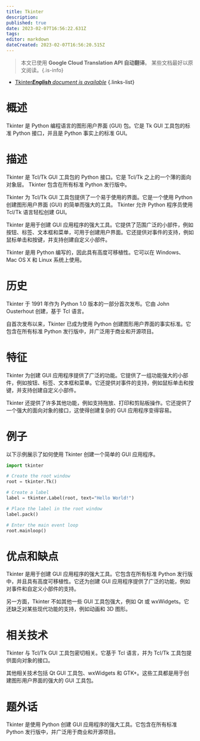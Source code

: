 ```yaml
---
title: Tkinter
description: 
published: true
date: 2023-02-07T16:56:22.631Z
tags: 
editor: markdown
dateCreated: 2023-02-07T16:56:20.515Z
---
```


> 本文已使用 **Google Cloud Translation API 自动翻译**。
某些文档最好以原文阅读。{.is-info}



- [Tkinter***English** document is available*](/en/Knowledge-base/Dictionary/tkinter)
{.links-list}


# 概述
Tkinter 是 Python 编程语言的图形用户界面 (GUI) 包。它是 Tk GUI 工具包的标准 Python 接口，并且是 Python 事实上的标准 GUI。

# 描述
Tkinter 是 Tcl/Tk GUI 工具包的 Python 接口。它是 Tcl/Tk 之上的一个薄的面向对象层。 Tkinter 包含在所有标准 Python 发行版中。

Tkinter 为 Tcl/Tk GUI 工具包提供了一个易于使用的界面。它是一个使用 Python 创建图形用户界面 (GUI) 的简单而强大的工具。 Tkinter 允许 Python 程序员使用 Tcl/Tk 语言轻松创建 GUI。

Tkinter 是用于创建 GUI 应用程序的强大工具。它提供了范围广泛的小部件，例如按钮、标签、文本框和菜单，可用于创建用户界面。它还提供对事件的支持，例如鼠标单击和按键，并支持创建自定义小部件。

Tkinter 是用 Python 编写的，因此具有高度可移植性。它可以在 Windows、Mac OS X 和 Linux 系统上使用。

# 历史
Tkinter 于 1991 年作为 Python 1.0 版本的一部分首次发布。它由 John Ousterhout 创建，基于 Tcl 语言。

自首次发布以来，Tkinter 已成为使用 Python 创建图形用户界面的事实标准。它包含在所有标准 Python 发行版中，并广泛用于商业和开源项目。

# 特征
Tkinter 为创建 GUI 应用程序提供了广泛的功能。它提供了一组功能强大的小部件，例如按钮、标签、文本框和菜单。它还提供对事件的支持，例如鼠标单击和按键，并支持创建自定义小部件。

Tkinter 还提供了许多其他功能，例如支持拖放、打印和剪贴板操作。它还提供了一个强大的面向对象的接口，这使得创建复杂的 GUI 应用程序变得容易。

# 例子
以下示例展示了如何使用 Tkinter 创建一个简单的 GUI 应用程序。

```python
import tkinter

# Create the root window
root = tkinter.Tk()

# Create a label
label = tkinter.Label(root, text="Hello World!")

# Place the label in the root window
label.pack()

# Enter the main event loop
root.mainloop()
```

# 优点和缺点
Tkinter 是用于创建 GUI 应用程序的强大工具。它包含在所有标准 Python 发行版中，并且具有高度可移植性。它还为创建 GUI 应用程序提供了广泛的功能，例如对事件和自定义小部件的支持。

另一方面，Tkinter 不如其他一些 GUI 工具包强大，例如 Qt 或 wxWidgets。它还缺乏对某些现代功能的支持，例如动画和 3D 图形。

# 相关技术
Tkinter 与 Tcl/Tk GUI 工具包密切相关。它基于 Tcl 语言，并为 Tcl/Tk 工具包提供面向对象的接口。

其他相关技术包括 Qt GUI 工具包、wxWidgets 和 GTK+。这些工具都是用于创建图形用户界面的强大的 GUI 工具包。

# 题外话
Tkinter 是使用 Python 创建 GUI 应用程序的强大工具。它包含在所有标准 Python 发行版中，并广泛用于商业和开源项目。